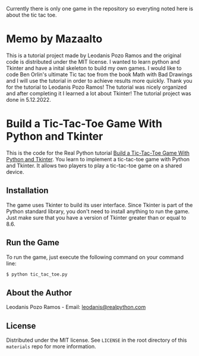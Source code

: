 Currently there is only one game in the repository so everyting noted here is about
the tic tac toe.

# Memo by Mazaalto

This is a tutorial project made by Leodanis Pozo Ramos and the original code is distributed under the MIT license.
I wanted to learn python and Tkinter and have a inital skeleton to build my own games. I would like to code Ben Orlin's
ultimate Tic tac toe from the book Math with Bad Drawings and I will use the tutorial in order to achieve results more quickly.
Thank you for the tutorial to Leodanis Pozo Ramos! The tutorial was nicely organized and after completing it I learned a lot about Tkinter!
The tutorial project was done in 5.12.2022.

# Build a Tic-Tac-Toe Game With Python and Tkinter

This is the code for the Real Python tutorial [Build a Tic-Tac-Toe Game With Python and Tkinter](https://realpython.com/tic-tac-toe-python/). You learn to implement a tic-tac-toe game with Python and Tkinter. It allows two players to play a tic-tac-toe game on a shared device.

## Installation

The game uses Tkinter to build its user interface. Since Tkinter is part of the Python standard library, you don't need to install anything to run the game. Just make sure that you have a version of Tkinter greater than or equal to 8.6.

## Run the Game

To run the game, just execute the following command on your command line:

```sh
$ python tic_tac_toe.py
```

## About the Author

Leodanis Pozo Ramos - Email: leodanis@realpython.com

## License

Distributed under the MIT license. See `LICENSE` in the root directory of this `materials` repo for more information.